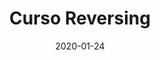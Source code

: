 ---
title: "Curso Reversing" # apperared on a card component
date: 2020-01-24
description: Curso de reversing desde cero en español # apperared on a card component
weight: 1 # card ordering
link: https://www.youtube.com/channel/UCPNPSP20z4FGfgMJ71VOJjw
pinned: true # appreared on a overview page.
---